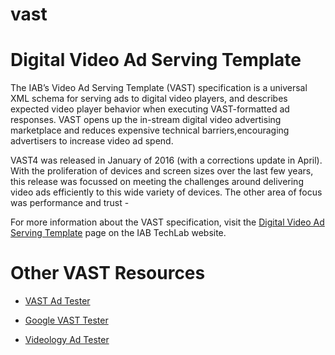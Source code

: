 # vast

Digital Video Ad Serving Template
================================
The IAB’s Video Ad Serving Template (VAST) specification is a universal XML schema for serving ads to digital video players, and describes expected video player behavior when executing VAST-­formatted ad responses. VAST opens up the in-stream digital video advertising marketplace and reduces expensive technical barriers,encouraging advertisers to increase video ad spend. 

VAST4 was released in January of 2016 (with a corrections update in April). With the proliferation of devices and screen sizes over the last few years, this release was focussed on meeting the challenges around delivering video ads efficiently to this wide variety of devices. The other area of focus was performance and trust - 

For more information about the VAST specification, visit the [Digital Video Ad Serving Template](https://iabtechlab.com/specifications-guidelines/vast/) page on the IAB TechLab website.


Other VAST Resources
====================

* [VAST Ad Tester](http://zutils.zedo.com/vastvalidator/)

* [Google VAST Tester](https://developers.google.com/interactive-media-ads/docs/vastinspector_dual)

* [Videology Ad Tester](http://http.videologygroup.com/admanager/superbuddha/demo/VideologyAdTester.html)


